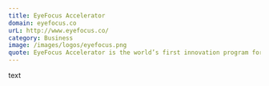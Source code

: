 ```yaml
---
title: EyeFocus Accelerator
domain: eyefocus.co
urL: http://www.eyefocus.co/
category: Business
image: /images/logos/eyefocus.png
quote: EyeFocus Accelerator is the world’s first innovation program for companies producing products for preventing, curing, and living with eye disease and blindness.
---
```


text